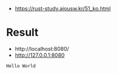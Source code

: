 - https://rust-study.ajousw.kr/51_ko.html

# Result

- http://localhost:8080/
- http://127.0.0.1:8080

```bash
Hello World

```
